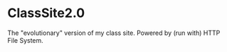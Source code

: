 # ClassSite2.0
The "evolutionary" version of my class site. Powered by (run with) HTTP File System.
